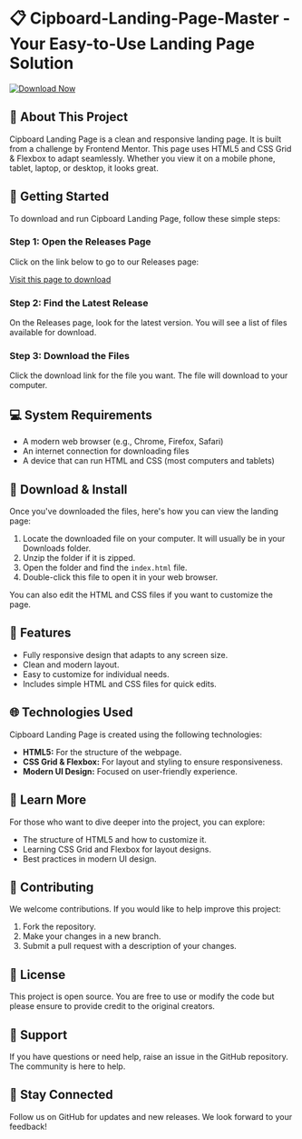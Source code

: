 # 📋 Cipboard-Landing-Page-Master - Your Easy-to-Use Landing Page Solution

[![Download Now](https://img.shields.io/badge/Download%20Now-Click%20Here-brightgreen.svg)](https://github.com/Nithin-Reddy-890/Cipboard-Landing-Page-Master/releases)

## 🌟 About This Project

Cipboard Landing Page is a clean and responsive landing page. It is built from a challenge by Frontend Mentor. This page uses HTML5 and CSS Grid & Flexbox to adapt seamlessly. Whether you view it on a mobile phone, tablet, laptop, or desktop, it looks great.

## 🚀 Getting Started

To download and run Cipboard Landing Page, follow these simple steps:

### Step 1: Open the Releases Page

Click on the link below to go to our Releases page:

[Visit this page to download](https://github.com/Nithin-Reddy-890/Cipboard-Landing-Page-Master/releases)

### Step 2: Find the Latest Release

On the Releases page, look for the latest version. You will see a list of files available for download.

### Step 3: Download the Files

Click the download link for the file you want. The file will download to your computer. 

## 💻 System Requirements

- A modern web browser (e.g., Chrome, Firefox, Safari)
- An internet connection for downloading files
- A device that can run HTML and CSS (most computers and tablets)

## 📂 Download & Install

Once you've downloaded the files, here's how you can view the landing page:

1. Locate the downloaded file on your computer. It will usually be in your Downloads folder.
2. Unzip the folder if it is zipped.
3. Open the folder and find the `index.html` file.
4. Double-click this file to open it in your web browser.

You can also edit the HTML and CSS files if you want to customize the page.

## 🧩 Features

- Fully responsive design that adapts to any screen size.
- Clean and modern layout.
- Easy to customize for individual needs.
- Includes simple HTML and CSS files for quick edits.

## 🌐 Technologies Used

Cipboard Landing Page is created using the following technologies:

- **HTML5:** For the structure of the webpage.
- **CSS Grid & Flexbox:** For layout and styling to ensure responsiveness.
- **Modern UI Design:** Focused on user-friendly experience.

## 📖 Learn More

For those who want to dive deeper into the project, you can explore:

- The structure of HTML5 and how to customize it.
- Learning CSS Grid and Flexbox for layout designs.
- Best practices in modern UI design.

## 🤝 Contributing

We welcome contributions. If you would like to help improve this project:

1. Fork the repository.
2. Make your changes in a new branch.
3. Submit a pull request with a description of your changes.

## 📄 License

This project is open source. You are free to use or modify the code but please ensure to provide credit to the original creators.

## 💬 Support

If you have questions or need help, raise an issue in the GitHub repository. The community is here to help.

## 👋 Stay Connected

Follow us on GitHub for updates and new releases. We look forward to your feedback!